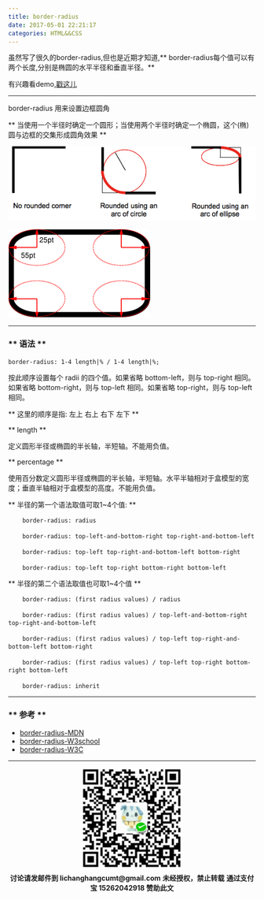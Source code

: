```yaml
---
title: border-radius
date: 2017-05-01 22:21:17
categories: HTML&&CSS
---
```


虽然写了很久的border-radius,但也是近期才知道,** border-radius每个值可以有两个长度,分别是椭圆的水平半径和垂直半径。**

有兴趣看demo,[戳这儿](http://www.sail.name/CSS_Demo/border-radius.html)

*********************

 border-radius 用来设置边框圆角

** 当使用一个半径时确定一个圆形；当使用两个半径时确定一个椭圆，这个(椭)圆与边框的交集形成圆角效果 **

![border-radius-2.png](/img/htmlcss/border-radius-2.png)

![border-radius-1.png](/img/htmlcss/border-radius-1.png)

************************

### ** 语法 ** ###

<code>border-radius: 1-4 length|% / 1-4 length|%;</code>

按此顺序设置每个 radii 的四个值。如果省略 bottom-left，则与 top-right 相同。如果省略 bottom-right，则与 top-left 相同。如果省略 top-right，则与 top-left 相同。

** 这里的顺序是指: 左上 右上 右下 左下 **

** length **

定义圆形半径或椭圆的半长轴，半短轴。不能用负值。

** percentage **

使用百分数定义圆形半径或椭圆的半长轴，半短轴。水平半轴相对于盒模型的宽度；垂直半轴相对于盒模型的高度。不能用负值。


** 半径的第一个语法取值可取1~4个值: **
```
    border-radius: radius

    border-radius: top-left-and-bottom-right top-right-and-bottom-left

    border-radius: top-left top-right-and-bottom-left bottom-right

    border-radius: top-left top-right bottom-right bottom-left
```
** 半径的第二个语法取值也可取1~4个值 **
```
    border-radius: (first radius values) / radius

    border-radius: (first radius values) / top-left-and-bottom-right top-right-and-bottom-left

    border-radius: (first radius values) / top-left top-right-and-bottom-left bottom-right

    border-radius: (first radius values) / top-left top-right bottom-right bottom-left

    border-radius: inherit
```
**************************

### ** 参考 ** ###

- [border-radius-MDN](https://developer.mozilla.org/zh-CN/docs/Web/CSS/border-radius)
- [border-radius-W3school](http://www.w3school.com.cn/cssref/pr_border-radius.asp)
- [border-radius-W3C](https://www.w3.org/TR/2005/WD-css3-background-20050216/#the-border-radius)

**************************

<div width="100%" align="center"><img src="/img/wx.png" alt="微信赞助二维码"></div></div>
<script type="text/javascript" charset="utf-8" src="http://www.dashangcloud.com/static/ds.js"></script>
<p style="margin-top: 0.4em; text-align: center">
      <b style="font-size: 1em;">讨论请发邮件到 lichanghangcumt@gmail.com</b>
      <b style="font-size: 1em;">未经授权，禁止转载</b>
      <b style="font-size: 1em;">通过支付宝 15262042918 赞助此文</b>
 </p>